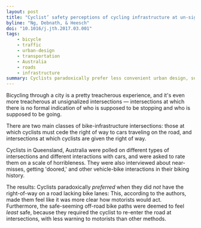 ```yaml
---
layout: post
title: "Cyclist’ safety perceptions of cycling infrastructure at un-signalised intersections: Cross-sectional survey of Queensland cyclists"
byline: "Ng, Debnath, & Heesch"
doi: "10.1016/j.jth.2017.03.001"
tags:
    - bicycle
    - traffic
    - urban-design
    - transportation
    - Australia
    - roads
    - infrastructure
summary: Cyclists paradoxically prefer less convenient urban design, such as intersections at which they must cede right-of-way to motorists.
---
```


Bicycling through a city is a pretty treacherous experience, and it's even more treacherous at unsignalized intersections — intersections at which there is no formal indication of who is supposed to be stopping and who is supposed to be going.

There are two main classes of bike-infrastructure intersections: those at which cyclists must cede the right of way to cars traveling on the road, and intersections at which cyclists are given the right of way.

Cyclists in Queensland, Australia were polled on different types of intersections and different interactions with cars, and were asked to rate them on a scale of horribleness. They were also interviewed about near-misses, getting 'doored,' and other vehicle-bike interactions in their biking history.

The results: Cyclists paradoxically _preferred_ when they did _not_ have the right-of-way on a road lacking bike lanes: This, according to the authors, made them feel like it was more clear how motorists would act.  Furthermore, the safe-seeming off-road bike paths were deemed to feel _least_ safe, because they required the cyclist to re-enter the road at intersections, with less warning to motorists than other methods.
